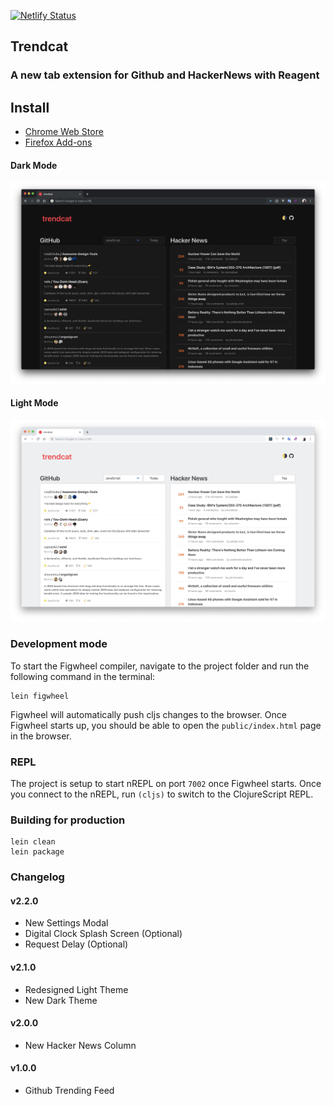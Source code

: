[![Netlify Status](https://api.netlify.com/api/v1/badges/d934dd81-519b-42eb-a7d1-a97f9941bdbe/deploy-status)](https://app.netlify.com/sites/trendcat/deploys)


## Trendcat
### A new tab extension for Github and HackerNews with Reagent

## Install
- [Chrome Web Store](https://chrome.google.com/webstore/detail/trendcat/efpdjmbhdeindmfegilaloknlpfloefd)
- [Firefox Add-ons](https://addons.mozilla.org/en-US/firefox/addon/trendcat/)


#### Dark Mode
![](dark-mode.jpg)

#### Light Mode
![](light-mode.jpg)

### Development mode

To start the Figwheel compiler, navigate to the project folder and run the following command in the terminal:

```
lein figwheel
```

Figwheel will automatically push cljs changes to the browser.
Once Figwheel starts up, you should be able to open the `public/index.html` page in the browser.

### REPL

The project is setup to start nREPL on port `7002` once Figwheel starts.
Once you connect to the nREPL, run `(cljs)` to switch to the ClojureScript REPL.

### Building for production

```
lein clean
lein package
```

### Changelog

#### **v2.2.0**

- New Settings Modal
- Digital Clock Splash Screen (Optional)
- Request Delay (Optional)

#### **v2.1.0**

- Redesigned Light Theme
- New Dark Theme

#### **v2.0.0**

- New Hacker News Column

#### **v1.0.0**

- Github Trending Feed
